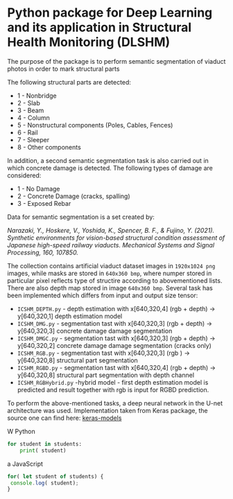# Python package for Deep Learning and its application in Structural Health Monitoring (DLSHM)

The purpose of the package is to perform semantic segmentation of viaduct photos in order to mark structural parts

The following structural parts are detected:
   + 1 - Nonbridge
   + 2 - Slab
   + 3 - Beam
   + 4 - Column
   + 5 - Nonstructural components (Poles, Cables, Fences)
   + 6 - Rail
   + 7 - Sleeper
   + 8 - Other components

In addition, a second semantic segmentation task is also carried out in which concrete damage is detected. The following types of damage are considered:

+  1 - No Damage
+  2 - Concrete Damage (cracks, spalling)
+  3 - Exposed Rebar

Data for semantic segmentation is a set created by:

<i>Narazaki, Y., Hoskere, V., Yoshida, K., Spencer, B. F., & Fujino, Y. (2021). Synthetic environments for vision-based structural condition assessment of Japanese high-speed railway viaducts. Mechanical Systems and Signal Processing, 160, 107850.</i>

The collection contains artificial viaduct dataset images in <code>1920x1024 png</code> images, while masks are stored in <code>640x360 bmp</code>, where numper stored in particular pixel reflects type of structire according to abovementioned lists. There are also depth map stored in image <code>640x360 bmp</code>. Several task has been implemented which differs from input and output size tensor:

+ <code>ICSHM_DEPTH.py</code> - depth estimation with x[640,320,4] (rgb + depth) -> y[640,320,1] depth estimation model
+ <code>ICSHM_DMG.py</code> - segmentation tast with x[640,320,3] (rgb + depth) -> y[640,320,3] concrete damage damage segmentation
+ <code>ICSHM_DMGC.py</code> - segmentation tast with x[640,320,3] (rgb + depth) -> y[640,320,2] concrete damage damage segmentation (cracks only)
+ <code>ICSHM_RGB.py</code> - segmentation tast with x[640,320,3] (rgb ) -> y[640,320,8] structural part segmentation
+ <code>ICSHM_RGBD.py</code> - segmentation tast with x[640,320,4] (rgb + depth) -> y[640,320,8] structural part segmentation with depth channel 
+ <code>ICSHM_RGBHybrid.py</code> -hybrid model -  first depth estimation model is predicted and result together with rgb is input for RGBD prediction.

To perform the above-mentioned tasks, a deep neural network in the U-net  architecture was used. Implementation taken from Keras package, the source one can find here: [keras-models](https://github.com/karolzak/keras-unet/blob/master/keras_unet/models/)

W Python 

```Python
for student in students:
    print( student)
```

a JavaScript
```JavaScript
for( let student of students) {
 console.log( student);
}
```
